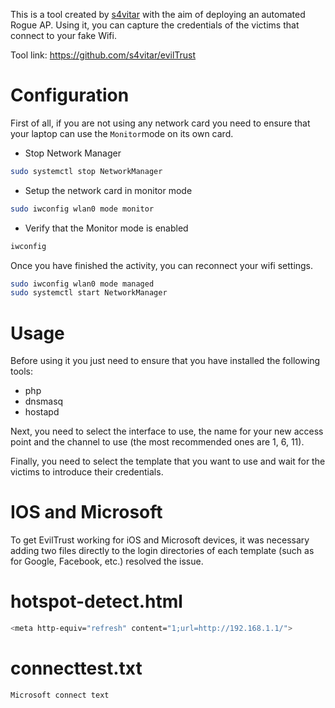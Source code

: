 This is a tool created by [s4vitar](https://github.com/s4vitar) with the aim of deploying an automated Rogue AP. Using it, you can capture the credentials of the victims that connect to your fake Wifi. 

Tool link: https://github.com/s4vitar/evilTrust

# Configuration
First of all, if you are not using any network card you need to ensure that your laptop can use the `Monitor`mode on its own card.

- Stop Network Manager
```bash
sudo systemctl stop NetworkManager
```
- Setup the network card in monitor mode
```bash
sudo iwconfig wlan0 mode monitor
```
- Verify that the Monitor mode is enabled
```bash
iwconfig
```

Once you have finished the activity, you can reconnect your wifi settings.
```bash
sudo iwconfig wlan0 mode managed
sudo systemctl start NetworkManager
```

# Usage
Before using it you just need to ensure that you have installed the following tools:
- php
- dnsmasq
- hostapd

Next, you need to select the interface to use, the name for your new access point and the channel to use (the most recommended ones are 1, 6, 11).

Finally, you need to select the template that you want to use and wait for the victims to introduce their credentials.

# IOS and Microsoft
To get EvilTrust working for iOS and Microsoft devices, it was necessary adding two files directly to the login directories of each template (such as for Google, Facebook, etc.) resolved the issue. 

# hotspot-detect.html
```bash
<meta http-equiv="refresh" content="1;url=http://192.168.1.1/">
```

# connecttest.txt
```bash
Microsoft connect text
```